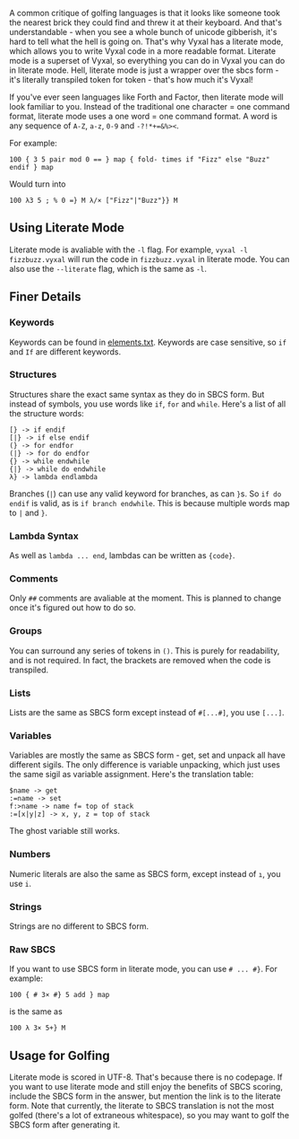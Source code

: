 A common critique of golfing languages is that it looks like someone took the nearest brick they could
find and threw it at their keyboard. And that's understandable - when you see a whole bunch of unicode
gibberish, it's hard to tell what the hell is going on. That's why Vyxal has a literate mode, which
allows you to write Vyxal code in a more readable format. Literate mode is a superset of Vyxal, so
everything you can do in Vyxal you can do in literate mode. Hell, literate mode is just a wrapper over
the sbcs form - it's literally transpiled token for token - that's how much it's Vyxal!

If you've ever seen languages like Forth and Factor, then literate mode will look familiar to you.
Instead of the traditional one character = one command format, literate mode uses a one word = one
command format. A word is any sequence of `A-Z`, `a-z`, `0-9` and `-?!*+=&%><`.

For example:

```
100 { 3 5 pair mod 0 == } map { fold- times if "Fizz" else "Buzz" endif } map
```

Would turn into

```
100 λ3 5 ; % 0 =} M λ/× ["Fizz"|"Buzz"}} M
```

## Using Literate Mode

Literate mode is avaliable with the `-l` flag. For example, `vyxal -l fizzbuzz.vyxal` will run the code
in `fizzbuzz.vyxal` in literate mode. You can also use the `--literate` flag, which is the same as
`-l`.

## Finer Details

### Keywords

Keywords can be found in [elements.txt](elements.txt). Keywords are case sensitive, so `if` and `If` are different keywords.

### Structures

Structures share the exact same syntax as they do in SBCS form. But instead of symbols, you use words
like `if`, `for` and `while`. Here's a list of all the structure words:

```
[} -> if endif
[|} -> if else endif
(} -> for endfor
(|} -> for do endfor
{} -> while endwhile
{|} -> while do endwhile
λ} -> lambda endlambda
```

Branches (`|`) can use any valid keyword for branches, as can `}`s. So `if do endif` is valid, as is `if branch endwhile`. This is because multiple words map to `|` and `}`.

### Lambda Syntax

As well as `lambda ... end`, lambdas can be written as `{code}`.

### Comments

Only `##` comments are avaliable at the moment. This is planned to change once it's figured out how to
do so.

### Groups

You can surround any series of tokens in `()`. This is purely for readability, and is not required. In
fact, the brackets are removed when the code is transpiled.

### Lists

Lists are the same as SBCS form except instead of `#[...#]`, you use `[...]`.

### Variables

Variables are mostly the same as SBCS form - get, set and unpack all have different sigils. The only
difference is variable unpacking, which just uses the same sigil as variable assignment. Here's the
translation table:

```
$name -> get
:=name -> set
f:>name -> name f= top of stack
:=[x|y|z] -> x, y, z = top of stack
```

The ghost variable still works.

### Numbers

Numeric literals are also the same as SBCS form, except instead of `ı`, you use `i`.

### Strings

Strings are no different to SBCS form.

### Raw SBCS

If you want to use SBCS form in literate mode, you can use `# ... #}`. For example:

```
100 { # 3× #} 5 add } map
```

is the same as

```
100 λ 3× 5+} M
```

## Usage for Golfing

Literate mode is scored in UTF-8. That's because there is no codepage. If you want to use literate
mode and still enjoy the benefits of SBCS scoring, include the SBCS form in the answer, but mention
the link is to the literate form. Note that currently, the literate to SBCS translation is not
the most golfed (there's a lot of extraneous whitespace), so you may want to golf the SBCS form after
generating it.

